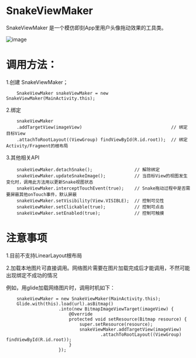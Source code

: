 # SnakeViewMaker

 SnakeViewMaker 是一个模仿即刻App里用户头像拖动效果的工具类。

![image](https://github.com/devilist/SnakeViewMaker/raw/master/images/snake_shootcut.gif)

# 调用方法：

1.创建 SnakeViewMaker；

```
    SnakeViewMaker snakeViewMaker = new SnakeViewMaker(MainActivity.this);
```

2.绑定

```
    snakeViewMaker
    .addTargetView(imageView)                                  // 绑定目标View
    .attachToRootLayout((ViewGroup) findViewById(R.id.root));  // 绑定Activity/Fragment的根布局
```

3.其他相关API

```
    snakeViewMaker.detachSnake();                // 解除绑定
    snakeViewMaker.updateSnakeImage();           // 当目标View的视图发生变化时，调用此方法用以更新Snake视图状态
    snakeViewMaker.interceptTouchEvent(true);    // Snake拖动过程中是否需要屏蔽其他onTouch事件，默认屏蔽
    snakeViewMaker.setVisibility(View.VISIBLE);  // 控制可见性
    snakeViewMaker.setClickable(true);           // 控制可点击
    snakeViewMaker.setEnabled(true);             // 控制可触摸
```

# 注意事项

1.目前不支持LinearLayout根布局

2.加载本地图片可直接调用。网络图片需要在图片加载完成后才能调用，不然可能出现绑定不成功的情况

例如，用glide加载网络图片时，调用时机如下：

```
    snakeViewMaker = new SnakeViewMaker(MainActivity.this);
    Glide.with(this).load(url).asBitmap()
                    .into(new BitmapImageViewTarget(imageView) {
                        @Override
                        protected void setResource(Bitmap resource) {
                            super.setResource(resource);
                            snakeViewMaker.addTargetView(imageView)
                                    .attachToRootLayout((ViewGroup) findViewById(R.id.root));
                        }
                    });
```